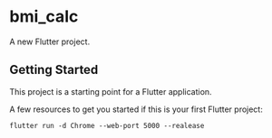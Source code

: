 # bmi_calc

A new Flutter project.

## Getting Started

This project is a starting point for a Flutter application.

A few resources to get you started if this is your first Flutter project:

[//]: # (- [Lab: Write your first Flutter app]&#40;https://docs.flutter.dev/get-started/codelab&#41;)

[//]: # (- [Cookbook: Useful Flutter samples]&#40;https://docs.flutter.dev/cookbook&#41;)

[//]: # ()
[//]: # (For help getting started with Flutter development, view the)

[//]: # ([online documentation]&#40;https://docs.flutter.dev/&#41;, which offers tutorials,)

[//]: # (samples, guidance on mobile development, and a full API reference.)
`flutter run -d Chrome --web-port 5000 --realease`